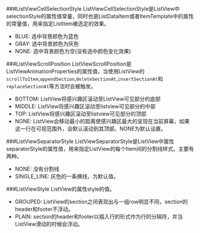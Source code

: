 ###ListViewCellSelectionStyle
ListViewCellSelectionStyle是ListView中selectionStyle的属性值常量，同时也是ListDataItem或者ItemTemplate中的属性的常量值，用来指定ListItem被选定的效果。
* BLUE: 选中背景颜色为蓝色
* GRAY: 选中背景颜色为灰色
* NONE: 选中背景颜色为空(没有选中颜色变化效果)

###ListViewScrollPosition
ListViewScrollPosition是ListViewAnimationProperties的属性值，当使用ListView的`scrollToItem`,`appendSection`,`deleteSectionAt`,`insertSectionAt`和`replaceSectionAt`等方法时会被触发。
* BOTTOM: ListView将感兴趣区滚动至ListView可见部分的底部
* MIDDLE: ListView将感兴趣区滚动至listview可见部分的中部
* TOP: ListView将感兴趣区滚动至listview可见部分的顶部
* NONE: ListView会移动最小的距离使感兴趣区最大的呈现在当前屏幕，如果这一行在可视范围外，会默认滚动到其顶部。NONE为默认设置。

###ListViewSeparatorStyle
ListViewSeparatorStyle是ListView中属性separatorStyle的属性值，用来指定ListView的每个Item间的分割线样式。主要有两种。
* NONE: 没有分割线
* SINGLE_LINE: 灰色的一条横线，为默认值。

###ListViewStyle
ListView的属性style的值。

* GROUPED: ListView的section之间表现出与一组row明显不同，section的header和footer不浮动。
* PLAIN: section的header和footer以插入行的形式作为行的分隔符，并当ListView滑动的时候会浮动。
